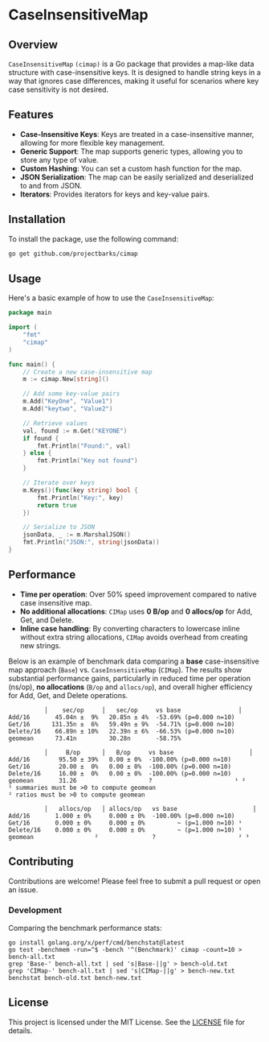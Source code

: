 # CaseInsensitiveMap

## Overview

`CaseInsensitiveMap` `(cimap)` is a Go package that provides a map-like data structure with case-insensitive keys. It is designed to handle string keys in a way that ignores case differences, making it useful for scenarios where key case sensitivity is not desired.

## Features

- **Case-Insensitive Keys**: Keys are treated in a case-insensitive manner, allowing for more flexible key management.
- **Generic Support**: The map supports generic types, allowing you to store any type of value.
- **Custom Hashing**: You can set a custom hash function for the map.
- **JSON Serialization**: The map can be easily serialized and deserialized to and from JSON.
- **Iterators**: Provides iterators for keys and key-value pairs.

## Installation

To install the package, use the following command:

```bash
go get github.com/projectbarks/cimap
```

## Usage

Here's a basic example of how to use the `CaseInsensitiveMap`:

```go
package main

import (
	"fmt"
	"cimap"
)

func main() {
	// Create a new case-insensitive map
	m := cimap.New[string]()

	// Add some key-value pairs
	m.Add("KeyOne", "Value1")
	m.Add("keytwo", "Value2")

	// Retrieve values
	val, found := m.Get("KEYONE")
	if found {
		fmt.Println("Found:", val)
	} else {
		fmt.Println("Key not found")
	}

	// Iterate over keys
	m.Keys()(func(key string) bool {
		fmt.Println("Key:", key)
		return true
	})

	// Serialize to JSON
	jsonData, _ := m.MarshalJSON()
	fmt.Println("JSON:", string(jsonData))
}
```

## Performance

-   **Time per operation**: Over 50% speed improvement compared to native case insensitive map.
-   **No additional allocations**: `CIMap` uses **0 B/op** and **0 allocs/op** for Add, Get, and Delete.
-   **Inline case handling**: By converting characters to lowercase inline without extra string allocations, `CIMap` avoids overhead from creating new strings.

Below is an example of benchmark data comparing a **base** case-insensitive map approach (`Base`) vs. `CaseInsensitiveMap` (`CIMap`). The results show substantial performance gains, particularly in reduced time per operation (ns/op), **no allocations** (`B/op` and `allocs/op`), and overall higher efficiency for Add, Get, and Delete operations.

```lang=bash
          │    sec/op     │   sec/op     vs base                │
Add/16       45.04n ±  9%   20.85n ± 4%  -53.69% (p=0.000 n=10)
Get/16      131.35n ±  6%   59.49n ± 9%  -54.71% (p=0.000 n=10)
Delete/16    66.89n ± 10%   22.39n ± 6%  -66.53% (p=0.000 n=10)
geomean      73.41n         30.28n       -58.75%
```

```lang=bash
          │     B/op      │   B/op     vs base                     │
Add/16        95.50 ± 39%   0.00 ± 0%  -100.00% (p=0.000 n=10)
Get/16        20.00 ±  0%   0.00 ± 0%  -100.00% (p=0.000 n=10)
Delete/16     16.00 ±  0%   0.00 ± 0%  -100.00% (p=0.000 n=10)
geomean       31.26                    ?                       ¹ ²
¹ summaries must be >0 to compute geomean
² ratios must be >0 to compute geomean
```

```lang=bash
          │   allocs/op   │ allocs/op   vs base                     │
Add/16       1.000 ± 0%     0.000 ± 0%  -100.00% (p=0.000 n=10)
Get/16       0.000 ± 0%     0.000 ± 0%         ~ (p=1.000 n=10) ¹
Delete/16    0.000 ± 0%     0.000 ± 0%         ~ (p=1.000 n=10) ¹
geomean                 ²               ?                       ² ³
```

## Contributing

Contributions are welcome! Please feel free to submit a pull request or open an issue.

### Development 

Comparing the benchmark performance stats:
```lang=bash
go install golang.org/x/perf/cmd/benchstat@latest
go test -benchmem -run=^$ -bench '^(Benchmark)' cimap -count=10 > bench-all.txt
grep 'Base-' bench-all.txt | sed 's|Base-||g' > bench-old.txt
grep 'CIMap-' bench-all.txt | sed 's|CIMap-||g' > bench-new.txt
benchstat bench-old.txt bench-new.txt

```

## License

This project is licensed under the MIT License. See the [LICENSE](LICENSE) file for details.